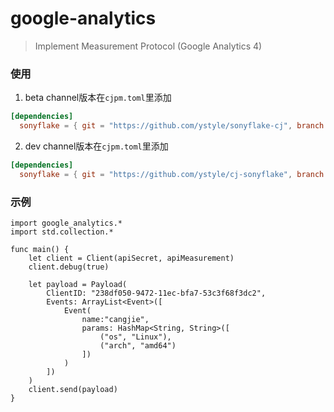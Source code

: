 # google-analytics
>Implement Measurement Protocol (Google Analytics 4)

### 使用

1. beta channel版本在`cjpm.toml`里添加
```toml
[dependencies]
  sonyflake = { git = "https://github.com/ystyle/sonyflake-cj", branch = "0.53"}
```
2. dev channel版本在`cjpm.toml`里添加
```toml
[dependencies]
  sonyflake = { git = "https://github.com/ystyle/cj-sonyflake", branch = "master"}
```

### 示例
```cj
import google_analytics.*
import std.collection.*

func main() {
    let client = Client(apiSecret, apiMeasurement)
    client.debug(true)

    let payload = Payload(
        ClientID: "238df050-9472-11ec-bfa7-53c3f68f3dc2",
        Events: ArrayList<Event>([
            Event(
                name:"cangjie",
                params: HashMap<String, String>([
                    ("os", "Linux"),
                    ("arch", "amd64")
                ])
            )
        ])
    )
    client.send(payload)
}
```